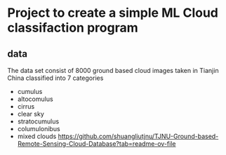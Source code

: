 # Project to create a simple ML Cloud classifaction program 

## data 
The data set consist of 8000 ground based cloud images taken in Tianjin China 
classified into 7 categories 
- cumulus
- altocomulus
- cirrus
- clear sky
- stratocumulus
- columulonibus
- mixed clouds
https://github.com/shuangliutjnu/TJNU-Ground-based-Remote-Sensing-Cloud-Database?tab=readme-ov-file

